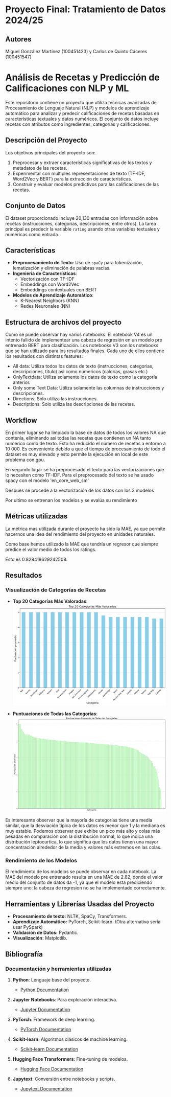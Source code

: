 # Proyecto Final: Tratamiento de Datos 2024/25

## Autores
Miguel González Martínez (100451423) y Carlos de Quinto Cáceres (100451547)

# Análisis de Recetas y Predicción de Calificaciones con NLP y ML

Este repositorio contiene un proyecto que utiliza técnicas avanzadas de Procesamiento de Lenguaje Natural (NLP) y modelos de aprendizaje automático para analizar y predecir calificaciones de recetas basadas en características textuales y datos numéricos. El conjunto de datos incluye recetas con atributos como ingredientes, categorías y calificaciones.

## Descripción del Proyecto

Los objetivos principales del proyecto son:
1. Preprocesar y extraer características significativas de los textos y metadatos de las recetas.
2. Experimentar con múltiples representaciones de texto (TF-IDF, Word2Vec y BERT) para la extracción de características.
3. Construir y evaluar modelos predictivos para las calificaciones de las recetas.


## Conjunto de Datos
El dataset proporcionado incluye 20,130 entradas con información sobre recetas (instrucciones, categorías, descripciones, entre otros). La tarea principal es predecir la variable `rating` usando otras variables textuales y numéricas como entrada.

## Características

- **Preprocesamiento de Texto**: Uso de `spaCy` para tokenización, lematización y eliminación de palabras vacías.
- **Ingeniería de Características**:
  - Vectorización con TF-IDF
  - Embeddings con Word2Vec
  - Embeddings contextuales con BERT
- **Modelos de Aprendizaje Automático**:
  - K-Nearest Neighbors (KNN)
  - Redes Neuronales (NN)
## Estructura de archivos del proyecto

Como se puede observar hay varios notebooks.
El notebook V4 es un intento fallido de implementear una cabeza de regresión en un modelo pre entrenado BERT para clasificación.
Los notebooks V3 son los notebooks que se han utilizado para los resultados finales.
Cada uno de ellos contiene los resultados con distintas features:
  - All data: Utiliza todos los datos de texto (instrucciones, categorias, descripciones, titulo) asi como numericos (calorías, grasas etc.)
  - OnlyTextdata: Utiliza solamente los datos de texto como la categoría anterior.
  - Only some Text Data: Utiliza solamente las columnas de instrucciones y descripciones.
  - Directions: Solo utiliza las instrucciones.
  - Descriptions: Solo utiliza las descripciones de las recetas.


## Workflow

En primer lugar se ha limpiado la base de datos de todos los valores NA que contenía, eliminando asi todas las recetas que contienen un NA tanto numerico como de texto.
Esto ha reducido el número de recetas a entorno a 10 000.
Es conveniente debido a que el tiempo de procesamiento de todo el dataset es muy elevado y esto permite la ejecución en local de este problema con gpu.

En segundo lugar se ha preprocesado el texto para las vectorizaciones que lo necesiten como TF-IDF.
Para el preprocesado del texto se ha usado spacy con el modelo 'en_core_web_sm'

Despues se procede a la vectorización de los datos con los 3 modelos

Por ultimo se entrenan los modelos y se evalúa su rendimiento

## Métricas utilizadas

La métrica mas utilizada durante el proyecto ha sido la MAE, ya que permite hacernos una idea del rendimiento del proyecto en unidades naturales.

Como base hemos utilizado la MAE que tendría un regresor que siempre predice el valor medio de todos los ratings.

Esto es 0.828418629242508.

## Resultados


### Visualización de Categorías de Recetas
- **Top 20 Categorías Más Valoradas**:
  ![Top Categorías](Top20Categorias.png)

- **Puntuaciones de Todas las Categorías**:
  ![Todas las Categorías](Categorias.png)

Es interesante observar que la mayoría de categorías tiene una media similar, que la desviación típica de los datos es menor que 1 y la mediana es muy estable. Podemos observar que exhibe un pico más alto y colas más pesadas en comparación con la distribución normal, lo que indica una distribución leptocurtica, lo que significa que los datos tienen una mayor concentración alrededor de la media y valores más extremos en las colas.

### Rendimiento de los Modelos

El rendimiento de los modelos se puede observar en cada notebook. La MAE del modelo pre entrenado resulta en una MAE de 2.82, donde el valor medio del conjunto de datos da -1, ya que el modelo esta prediciendo siempre uno: la cabeza de regresion no se ha implementado correctamente.

## Herramientas y Librerías Usadas del Proyecto

- **Procesamiento de texto:** NLTK, SpaCy, Transformers.
- **Aprendizaje Automático:** PyTorch, Scikit-learn. (Otra alternativa sería usar PySpark)
- **Validación de Datos:** Pydantic.
- **Visualización:** Matplotlib.

## Bibliografía

### Documentación y herramientas utilizadas

1. **Python**: Lenguaje base del proyecto.
   - [Python Documentation](https://docs.python.org/3/)

2. **Jupyter Notebooks**: Para exploración interactiva.
   - [Jupyter Documentation](https://jupyter.org/documentation)

3. **PyTorch**: Framework de deep learning.
   - [PyTorch Documentation](https://pytorch.org/docs/)

4. **Scikit-learn**: Algoritmos clásicos de machine learning.
   - [Scikit-learn Documentation](https://scikit-learn.org/stable/documentation.html)

5. **Hugging Face Transformers**: Fine-tuning de modelos.
   - [Hugging Face Documentation](https://huggingface.co/docs/transformers/)

6. **Jupytext**: Conversión entre notebooks y scripts.
    - [Jupytext Documentation](https://jupytext.readthedocs.io/en/latest/)


